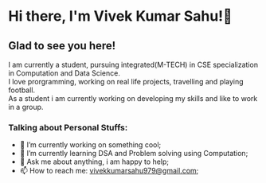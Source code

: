 # Hi there, I'm Vivek Kumar Sahu!👋 

## Glad to see you here!

I am currently a student, pursuing integrated(M-TECH) in CSE specialization in Computation and Data Science.                                    
I love prorgramming, working on real life projects, travelling and playing football.                                                   
As a student i am currently working on developing my skills and like to work in a group. 

### Talking about Personal Stuffs:

- 🔭 I’m currently working on something cool;
- 🌱 I’m currently learning DSA and Problem solving using Computation;
- 💬 Ask me about anything, i am happy to help;
- 📫 How to reach me: vivekkumarsahu979@gmail.com;

<!--
**Vivekkumarsahu07/Vivekkumarsahu07** is a ✨ _special_ ✨ repository because its `README.md` (this file) appears on your GitHub profile.

Here are some ideas to get you started:

- 🔭 I’m currently working on ...
- 🌱 I’m currently learning ...
- 👯 I’m looking to collaborate on ...
- 🤔 I’m looking for help with ...
- 💬 Ask me about ...
- 📫 How to reach me: ...
- 😄 Pronouns: ...
- ⚡ Fun fact: ...
-->
